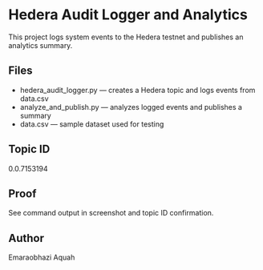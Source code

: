 # Hedera Audit Logger and Analytics

This project logs system events to the Hedera testnet and publishes an analytics summary.

## Files
- hedera_audit_logger.py — creates a Hedera topic and logs events from data.csv
- analyze_and_publish.py — analyzes logged events and publishes a summary
- data.csv — sample dataset used for testing

## Topic ID
0.0.7153194

## Proof
See command output in screenshot and topic ID confirmation.

## Author
Emaraobhazi Aquah
